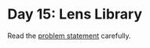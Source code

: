 # Day 15: Lens Library

Read the [problem statement](https://adventofcode.com/2023/day/15) carefully.
